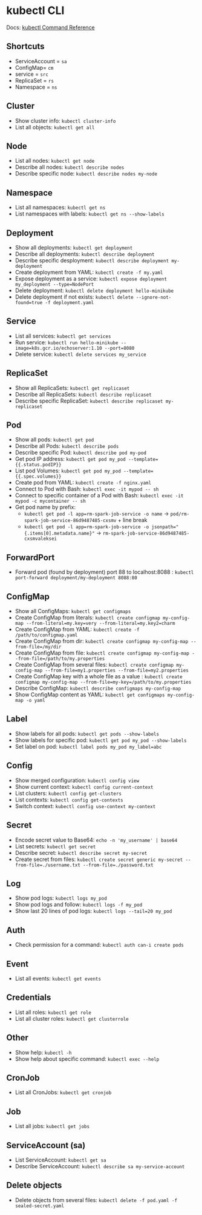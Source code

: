 # kubectl CLI

Docs: [kubectl Command Reference](https://kubernetes.io/docs/reference/generated/kubectl/kubectl-commands)

## Shortcuts
- ServiceAccount = `sa`
- ConfigMap= `cm`
- service = `src`
- ReplicaSet = `rs`
- Namespace = `ns`

## Cluster
- Show cluster info: `kubectl cluster-info`
- List all objects: `kubectl get all`

## Node
- List all nodes: `kubectl get node`
- Describe all nodes: `kubectl describe nodes`
- Describe specific node: `kubectl describe nodes my-node`

## Namespace
- List all namespaces: `kubectl get ns`
- List namespaces with labels: `kubectl get ns --show-labels`

## Deployment
- Show all deployments: `kubectl get deployment`
- Describe all deployments: `kubectl describe deployment`
- Describe specific desployment: `kubectl describe deployment my-deployment`
- Create deployment from YAML: `kubectl create -f my.yaml`
- Expose deployment as a service: `kubectl expose deployment my_deployment --type=NodePort`
- Delete deployment: `kubectl delete deployment hello-minikube`
- Delete deployment if not exists: `kubectl delete --ignore-not-found=true -f deployment.yaml`

## Service
- List all services: `kubectl get services`
- Run service: `kubectl run hello-minikube --image=k8s.gcr.io/echoserver:1.10 --port=8080`
- Delete service: `kubectl delete services my_service`

## ReplicaSet
- Show all ReplicaSets: `kubectl get replicaset`
- Describe all ReplicaSets: `kubectl describe replicaset`
- Describe specific ReplicaSet: `kubectl describe replicaset my-replicaset`

## Pod
- Show all pods: `kubectl get pod`
- Describe all Pods: `kubectl describe pods`
- Describe specific Pod: `kubectl describe pod my-pod`
- Get pod IP address: `kubectl get pod my_pod --template={{.status.podIP}}`
- List pod Volumes: `kubectl get pod my_pod --template={{.spec.volumes}}`
- Create pod from YAML: `kubectl create -f nginx.yaml`
- Connect to Pod with Bash: `kubectl exec -it mypod -- sh`
- Connect to specific container of a Pod with Bash: `kubectl exec -it mypod -c mycontainer -- sh`
- Get pod name by prefix:
	+ `kubectl get pod -l app=rm-spark-job-service -o name` -> `pod/rm-spark-job-service-86d9487485-cxsmv` + line break
	+ `kubectl get pod -l app=rm-spark-job-service -o jsonpath="{.items[0].metadata.name}"` -> `rm-spark-job-service-86d9487485-cxsmvaleksei`

## ForwardPort
- Forward pod (found by deployment) port 88 to localhost:8088 : `kubectl port-forward deployment/my-deployment 8088:80`

## ConfigMap
- Show all ConfigMaps: `kubectl get configmaps`
- Create ConfigMap from literals: `kubectl create configmap my-config-map --from-literal=my.key=very --from-literal=my.key2=charm`
- Create ConfigMap from YAML: `kubectl create -f /path/to/configmap.yaml`
- Create ConfigMap from dir: `kubectl create configmap my-config-map --from-file=/my/dir`
- Create ConfigMap from file: `kubectl create configmap my-config-map --from-file=/path/to/my.properties`
- Create ConfigMap from several files: `kubectl create configmap my-config-map --from-file=my1.properties --from-file=my2.properties`
- Create ConfigMap key with a whole file as a value : `kubectl create configmap my-config-map --from-file=my-key=/path/to/my.properties`
- Describe ConfigMap: `kubectl describe configmaps my-config-map`
- Show ConfigMap content as YAML: `kubectl get configmaps my-config-map -o yaml`

## Label
- Show labels for all pods: `kubectl get pods --show-labels`
- Show labels for specific pod: `kubectl get pod my_pod --show-labels`
- Set label on pod: `kubectl label pods my_pod my_label=abc`

## Config
- Show merged configuration: `kubectl config view`
- Show current context: `kubectl config current-context`
- List clusters: `kubectl config get-clusters`
- List contexts: `kubectl config get-contexts`
- Switch context: `kubectl config use-context my-context`

## Secret
- Encode secret value to Base64: `echo -n 'my_username' | base64`
- List secrets: `kubectl get secret`
- Describe secret: `kubectl describe secret my-secret`
- Create secret from files: `kubectl create secret generic my-secret --from-file=./username.txt --from-file=./password.txt`

## Log
- Show pod logs: `kubectl logs my_pod`
- Show pod logs and follow: `kubectl logs -f my_pod`
- Show last 20 lines of pod logs: `kubectl logs --tail=20 my_pod`

## Auth
- Check permission for a command: `kubectl auth can-i create pods`

## Event
- List all events: `kubectl get events`

## Credentials
- List all roles: `kubectl get role`
- List all cluster roles: `kubectl get clusterrole`

## Other
- Show help: `kubectl -h`
- Show help about specific command: `kubectl exec --help`

## CronJob
- List all CronJobs: `kubectl get cronjob`

## Job
- List all jobs: `kubectl get jobs`

## ServiceAccount (sa)
- List ServiceAccount: `kubectl get sa`
- Describe ServiceAccount: `kubectl describe sa my-service-account`

## Delete objects
- Delete objects from several files: `kubectl delete -f pod.yaml -f sealed-secret.yaml`

